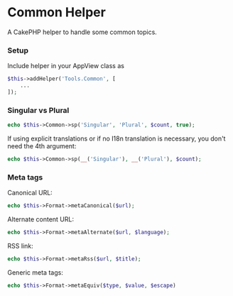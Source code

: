 # Common Helper

A CakePHP helper to handle some common topics.

### Setup
Include helper in your AppView class as
```php
$this->addHelper('Tools.Common', [
	...
]);
```

### Singular vs Plural
```php
echo $this->Common->sp('Singular', 'Plural', $count, true);
```
If using explicit translations or if no I18n translation is necessary, you don't need the 4th argument:

```php
echo $this->Common->sp(__('Singular'), __('Plural'), $count);
```

### Meta tags

Canonical URL:
```php
echo $this->Format->metaCanonical($url);
```

Alternate content URL:

```php
echo $this->Format->metaAlternate($url, $language);
```

RSS link:
```php
echo $this->Format->metaRss($url, $title);
```

Generic meta tags:

```php
echo $this->Format->metaEquiv($type, $value, $escape)
```
